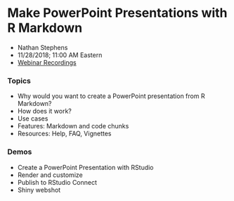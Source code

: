 # Make PowerPoint Presentations with R Markdown

* Nathan Stephens 
* 11/28/2018; 11:00 AM Eastern
* [Webinar Recordings](https://resources.rstudio.com/webinars)

### Topics

* Why would you want to create a PowerPoint presentation from R Markdown?
* How does it work?
* Use cases
* Features: Markdown and code chunks
* Resources: Help, FAQ, Vignettes

### Demos

* Create a PowerPoint Presentation with RStudio
* Render and customize
* Publish to RStudio Connect
* Shiny webshot

